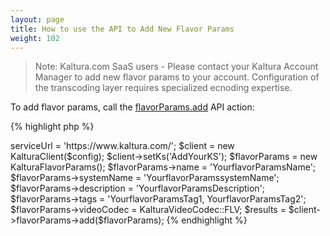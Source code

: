 ```yaml
---
layout: page
title: How to use the API to Add New Flavor Params
weight: 102
---
```


> Note: Kaltura.com SaaS users - Please contact your Kaltura Account Manager to add new flavor params to your account. Configuration of the transcoding layer requires specialized ecnoding expertise.
 

To add flavor params, call the [flavorParams.add](https://developer.kaltura.com/api-docs/#/flavorParams.add) API action:

{% highlight php %}
<?php
require_once('lib/KalturaClient.php');
$config = new KalturaConfiguration($partnerId);
$config->serviceUrl = 'https://www.kaltura.com/';
$client = new KalturaClient($config);
$client->setKs('AddYourKS');
$flavorParams = new KalturaFlavorParams();
$flavorParams->name = 'YourflavorParamsName';
$flavorParams->systemName = 'YourflavorParamssystemName';
$flavorParams->description = 'YourflavorParamsDescription';
$flavorParams->tags = 'YourflavorParamsTag1, YourflavorParamsTag2';
$flavorParams->videoCodec = KalturaVideoCodec::FLV;
$results = $client->flavorParams->add($flavorParams);

{% endhighlight %}
